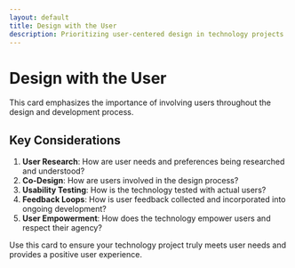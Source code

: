 ```yaml
---
layout: default
title: Design with the User
description: Prioritizing user-centered design in technology projects
---
```


# Design with the User

This card emphasizes the importance of involving users throughout the design and development process.

## Key Considerations

1. **User Research**: How are user needs and preferences being researched and understood?
2. **Co-Design**: How are users involved in the design process?
3. **Usability Testing**: How is the technology tested with actual users?
4. **Feedback Loops**: How is user feedback collected and incorporated into ongoing development?
5. **User Empowerment**: How does the technology empower users and respect their agency?

Use this card to ensure your technology project truly meets user needs and provides a positive user experience.
